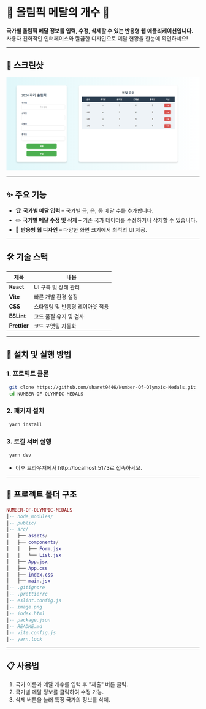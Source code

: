 # 🏅 **올림픽 메달의 개수** 🏅

**국가별 올림픽 메달 정보를 입력, 수정, 삭제할 수 있는 반응형 웹 애플리케이션입니다.**  
사용자 친화적인 인터페이스와 깔끔한 디자인으로 메달 현황을 한눈에 확인하세요!

---

## 📸 **스크린샷**

<p align="center"> <img src="image.png" alt="올림픽 메달 프로젝트 이미지" width="600"> </p>

---

## ✨ **주요 기능**

- 🏆 **국가별 메달 입력** – 국가별 금, 은, 동 메달 수를 추가합니다.
- ✏️ **국가별 메달 수정 및 삭제** – 기존 국가 데이터를 수정하거나 삭제할 수 있습니다.
- 📱 **반응형 웹 디자인** – 다양한 화면 크기에서 최적의 UI 제공.

---

## 🛠 **기술 스택**

| 제목         | 내용                             |
| ------------ | -------------------------------- |
| **React**    | UI 구축 및 상태 관리             |
| **Vite**     | 빠른 개발 환경 설정              |
| **CSS**      | 스타일링 및 반응형 레이아웃 적용 |
| **ESLint**   | 코드 품질 유지 및 검사           |
| **Prettier** | 코드 포맷팅 자동화               |

---

## 🚀 **설치 및 실행 방법**

### 1. 프로젝트 클론

```bash
 git clone https://github.com/sharet9446/Number-Of-Olympic-Medals.git
 cd NUMBER-OF-OLYMPIC-MEDALS
```

### 2. 패키지 설치

```bash
 yarn install
```

### 3. 로컬 서버 실행

```bash
 yarn dev
```

- 이후 브라우저에서 http://localhost:5173로 접속하세요.

---

## 📂 **프로젝트 폴더 구조**

```lua
NUMBER-OF-OLYMPIC-MEDALS
│-- node_modules/
│-- public/
│-- src/
│   ├── assets/             
│   ├── components/         
│   │   ├── Form.jsx
│   │   └── List.jsx
│   ├── App.jsx              
│   ├── App.css            
│   ├── index.css            
│   ├── main.jsx            
│-- .gitignore
│-- .prettierrc             
│-- eslint.config.js          
│-- image.png                
│-- index.html             
│-- package.json             
│-- README.md                
│-- vite.config.js          
│-- yarn.lock               

```

---

## 📋 **사용법**

1.  국가 이름과 메달 개수를 입력 후 "제출" 버튼 클릭.
2.  국가별 메달 정보를 클릭하여 수정 가능.
3.  삭제 버튼을 눌러 특정 국가의 정보를 삭제.
